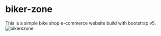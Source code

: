 # biker-zone
This is a simple bike shop e-commerce website build with bootstrap v5.
![bikerszone](https://user-images.githubusercontent.com/33188928/213864040-22c59749-c5d0-4b2a-be49-b908f28ac1d5.png)
